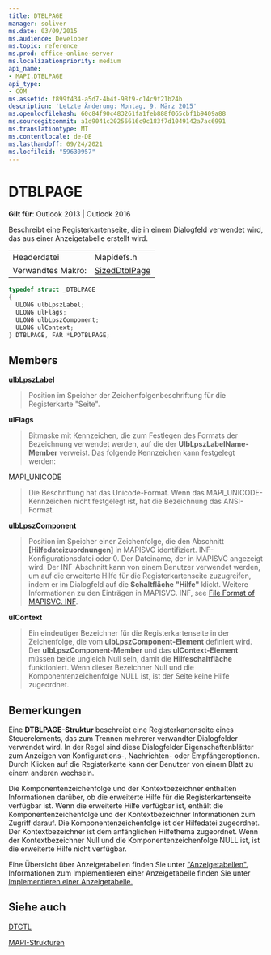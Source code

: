 ```yaml
---
title: DTBLPAGE
manager: soliver
ms.date: 03/09/2015
ms.audience: Developer
ms.topic: reference
ms.prod: office-online-server
ms.localizationpriority: medium
api_name:
- MAPI.DTBLPAGE
api_type:
- COM
ms.assetid: f899f434-a5d7-4b4f-98f9-c14c9f21b24b
description: 'Letzte Änderung: Montag, 9. März 2015'
ms.openlocfilehash: 60c84f90c483261fa1feb888f065cbf1b9409a88
ms.sourcegitcommit: a1d9041c20256616c9c183f7d1049142a7ac6991
ms.translationtype: MT
ms.contentlocale: de-DE
ms.lasthandoff: 09/24/2021
ms.locfileid: "59630957"
---
```

# <a name="dtblpage"></a>DTBLPAGE

  
  
**Gilt für**: Outlook 2013 | Outlook 2016 
  
Beschreibt eine Registerkartenseite, die in einem Dialogfeld verwendet wird, das aus einer Anzeigetabelle erstellt wird. 
  
|||
|:-----|:-----|
|Headerdatei  <br/> |Mapidefs.h  <br/> |
|Verwandtes Makro:  <br/> |[SizedDtblPage](sizeddtblpage.md) <br/> |
   
```cpp
typedef struct _DTBLPAGE
{
  ULONG ulbLpszLabel;
  ULONG ulFlags;
  ULONG ulbLpszComponent;
  ULONG ulContext;
} DTBLPAGE, FAR *LPDTBLPAGE;

```

## <a name="members"></a>Members

 **ulbLpszLabel**
  
> Position im Speicher der Zeichenfolgenbeschriftung für die Registerkarte "Seite".
    
 **ulFlags**
  
> Bitmaske mit Kennzeichen, die zum Festlegen des Formats der Bezeichnung verwendet werden, auf die der **UlbLpszLabelName-Member** verweist. Das folgende Kennzeichen kann festgelegt werden: 
    
MAPI_UNICODE 
  
> Die Beschriftung hat das Unicode-Format. Wenn das MAPI_UNICODE-Kennzeichen nicht festgelegt ist, hat die Bezeichnung das ANSI-Format.
    
 **ulbLpszComponent**
  
> Position im Speicher einer Zeichenfolge, die den Abschnitt **[Hilfedateizuordnungen]** in MAPISVC identifiziert. INF-Konfigurationsdatei oder 0. Der Dateiname, der in MAPISVC angezeigt wird. Der INF-Abschnitt kann von einem Benutzer verwendet werden, um auf die erweiterte Hilfe für die Registerkartenseite zuzugreifen, indem er im Dialogfeld auf die **Schaltfläche "Hilfe"** klickt. Weitere Informationen zu den Einträgen in MAPISVC. INF, see [File Format of MAPISVC. INF](file-format-of-mapisvc-inf.md).
    
 **ulContext**
  
> Ein eindeutiger Bezeichner für die Registerkartenseite in der Zeichenfolge, die vom **ulbLpszComponent-Element** definiert wird. Der **ulbLpszComponent-Member** und das **ulContext-Element** müssen beide ungleich Null sein, damit die **Hilfeschaltfläche** funktioniert. Wenn dieser Bezeichner Null und die Komponentenzeichenfolge NULL ist, ist der Seite keine Hilfe zugeordnet. 
    
## <a name="remarks"></a>Bemerkungen

Eine **DTBLPAGE-Struktur** beschreibt eine Registerkartenseite eines Steuerelements, das zum Trennen mehrerer verwandter Dialogfelder verwendet wird. In der Regel sind diese Dialogfelder Eigenschaftenblätter zum Anzeigen von Konfigurations-, Nachrichten- oder Empfängeroptionen. Durch Klicken auf die Registerkarte kann der Benutzer von einem Blatt zu einem anderen wechseln. 
  
Die Komponentenzeichenfolge und der Kontextbezeichner enthalten Informationen darüber, ob die erweiterte Hilfe für die Registerkartenseite verfügbar ist. Wenn die erweiterte Hilfe verfügbar ist, enthält die Komponentenzeichenfolge und der Kontextbezeichner Informationen zum Zugriff darauf. Die Komponentenzeichenfolge ist der Hilfedatei zugeordnet. Der Kontextbezeichner ist dem anfänglichen Hilfethema zugeordnet. Wenn der Kontextbezeichner Null und die Komponentenzeichenfolge NULL ist, ist die erweiterte Hilfe nicht verfügbar.
  
Eine Übersicht über Anzeigetabellen finden Sie unter ["Anzeigetabellen".](display-tables.md) Informationen zum Implementieren einer Anzeigetabelle finden Sie unter [Implementieren einer Anzeigetabelle.](display-table-implementation.md)
  
## <a name="see-also"></a>Siehe auch



[DTCTL](dtctl.md)


[MAPI-Strukturen](mapi-structures.md)

